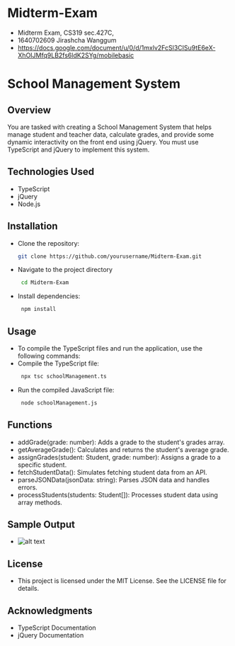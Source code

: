 # Midterm-Exam
- Midterm Exam, CS319 sec.427C, 
- 1640702609 Jirashcha Wanggum
- https://docs.google.com/document/u/0/d/1mxlv2FcSl3CISu9tE6eX-XhOIJMfq9LB2fs6ldK2SYg/mobilebasic


# School Management System

## Overview
You are tasked with creating a School Management System that helps manage student and teacher data, calculate grades, and provide some dynamic interactivity on the front end using jQuery. You must use TypeScript and jQuery to implement this system.

## Technologies Used
- TypeScript
- jQuery
- Node.js

## Installation
- Clone the repository:
   ```bash
   git clone https://github.com/yourusername/Midterm-Exam.git

- Navigate to the project directory
   ```bash
    cd Midterm-Exam

- Install dependencies:
   ```bash
    npm install

## Usage
- To compile the TypeScript files and run the application, use the following commands:
- Compile the TypeScript file:
   ```bash
    npx tsc schoolManagement.ts
- Run the compiled JavaScript file:
   ```bash
    node schoolManagement.js

## Functions
- addGrade(grade: number): Adds a grade to the student's grades array.
- getAverageGrade(): Calculates and returns the student's average grade.
- assignGrades(student: Student, grade: number): Assigns a grade to a specific student.
- fetchStudentData(): Simulates fetching student data from an API.
- parseJSONData(jsonData: string): Parses JSON data and handles errors.
- processStudents(students: Student[]): Processes student data using array methods.

## Sample Output
- ![alt text](image.png)

## License
- This project is licensed under the MIT License. See the LICENSE file for details.

## Acknowledgments
- TypeScript Documentation
- jQuery Documentation


